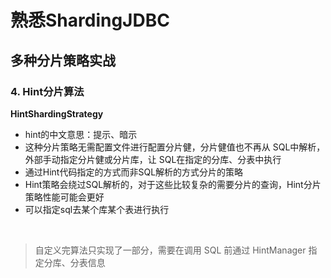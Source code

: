 # 熟悉ShardingJDBC

## 多种分片策略实战

### 4. Hint分片算法

**HintShardingStrategy**

- hint的中文意思：提示、暗示
- 这种分片策略无需配置文件进行配置分片健，分片健值也不再从 SQL中解析，外部手动指定分片健或分片库，让 SQL在指定的分库、分表中执行
- 通过Hint代码指定的方式而非SQL解析的方式分片的策略
- Hint策略会绕过SQL解析的，对于这些比较复杂的需要分片的查询，Hint分片策略性能可能会更好
- 可以指定sql去某个库某个表进行执行

<br>


> 自定义完算法只实现了一部分，需要在调用 SQL 前通过 HintManager 指定分库、分表信息